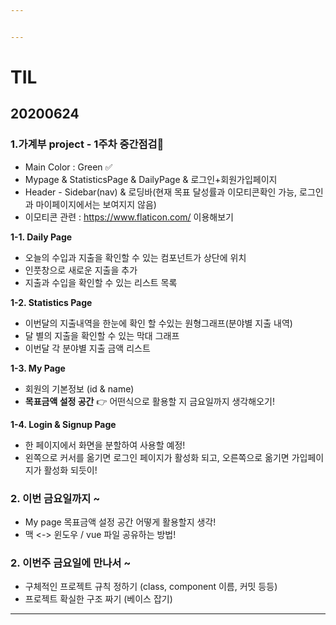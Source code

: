 ```yaml
---


---
```


<h1 id="til">TIL</h1>
<h2 id="section">20200624</h2>
<h3 id="가계부-project---1주차-중간점검🎈">1.가계부 project - 1주차 중간점검🎈</h3>
<ul>
<li>Main Color : Green ✅</li>
<li>Mypage &amp; StatisticsPage &amp; DailyPage &amp; 로그인+회원가입페이지</li>
<li>Header - Sidebar(nav) &amp; 로딩바(현재 목표 달성률과 이모티콘확인 가능, 로그인과 마이페이지에서는 보여지지 않음)</li>
<li>이모티콘 관련 : <a href="https://www.flaticon.com/">https://www.flaticon.com/</a> 이용해보기</li>
</ul>
<p><strong>1-1. Daily Page</strong></p>
<ul>
<li>오늘의 수입과 지출을 확인할 수 있는 컴포넌트가 상단에 위치</li>
<li>인풋창으로 새로운 지출을 추가</li>
<li>지출과 수입을 확인할 수 있는 리스트 목록</li>
</ul>
<p><strong>1-2. Statistics Page</strong></p>
<ul>
<li>이번달의 지출내역을 한눈에 확인 할 수있는 원형그래프(분야별 지출 내역)</li>
<li>달 별의 지출을 확인할 수 있는 막대 그래프</li>
<li>이번달 각 분야별 지출 금액 리스트</li>
</ul>
<p><strong>1-3. My Page</strong></p>
<ul>
<li>회원의 기본정보 (id &amp; name)</li>
<li><strong>목표금액 설정 공간</strong>  👉 어떤식으로 활용할 지 금요일까지 생각해오기!</li>
</ul>
<p><strong>1-4. Login &amp; Signup Page</strong></p>
<ul>
<li>한 페이지에서 화면을 분할하여 사용할 예정!</li>
<li>왼쪽으로 커서를 옮기면 로그인 페이지가 활성화 되고, 오른쪽으로 옮기면 가입페이지가 활성화 되듯이!</li>
</ul>
<h3 id="이번-금요일까지-">2. 이번 금요일까지 ~</h3>
<ul>
<li>My page 목표금액 설정 공간 어떻게 활용할지 생각!</li>
<li>맥 &lt;-&gt; 윈도우 / vue 파일 공유하는 방법!</li>
</ul>
<h3 id="이번주-금요일에-만나서-">2. 이번주 금요일에 만나서 ~</h3>
<ul>
<li>구체적인 프로젝트 규칙 정하기 (class, component 이름, 커밋 등등)</li>
<li>프로젝트 확실한 구조 짜기 (베이스 잡기)</li>
</ul>
<hr>

